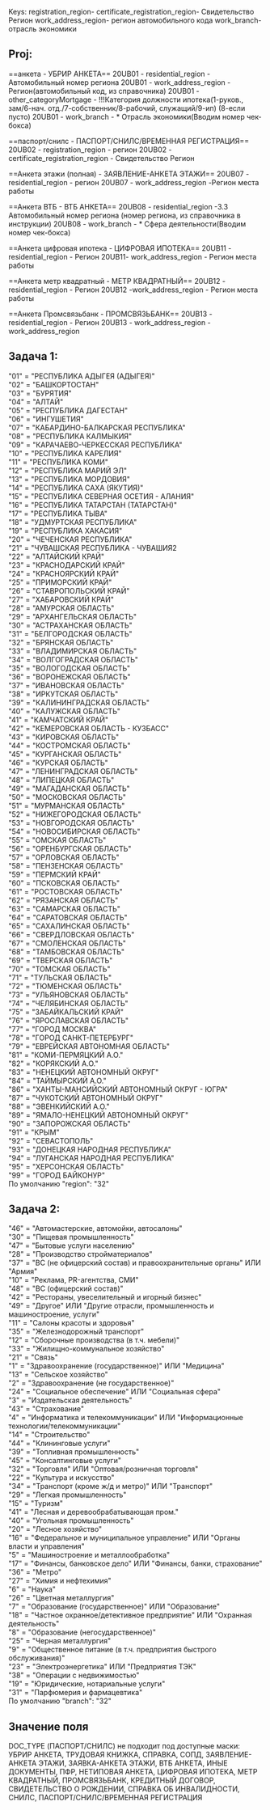 Keys: registration_region- certificate_registration_region- Свидетельство Регион work_address_region- регион автомобильного кода work_branch- отрасль экономики

## Proj: 
==анкета - УБРИР АНКЕТА== 
20UB01 - residential_region - Автомобильный номер региона 
20UB01 - work_address_region - Регион(автомобильный код, из справочника) 
20UB01 - other_categoryMortgage - !!!Категория должности ипотека(1-руков., зам/6-нач. отд./7-собственник/8-рабочий, служащий/9-ип) (8-если пусто) 
20UB01 - work_branch - * Отрасль экономики(Вводим номер чек-бокса)

==паспорт/снилс - ПАСПОРТ/СНИЛС/ВРЕМЕННАЯ РЕГИСТРАЦИЯ== 
20UB02 - registration_region - регион 
20UB02 - certificate_registration_region - Свидетельство Регион

==Анкета этажи (полная) - ЗАЯВЛЕНИЕ-АНКЕТА ЭТАЖИ== 
20UB07 - residential_region - регион 
20UB07 - work_address_region -Регион места работы

==Анкета ВТБ - ВТБ АНКЕТА== 
20UB08 - residential_region -3.3 Автомобильный номер региона (номер региона, из справочника в инструкции) 
20UB08 - work_branch - * Сфера деятельности(Вводим номер чек-бокса)

==Анкета цифровая ипотека - ЦИФРОВАЯ ИПОТЕКА== 
20UB11 - residential_region - Регион 
20UB11- work_address_region - Регион места работы

==Анкета метр квадратный - МЕТР КВАДРАТНЫЙ== 
20UB12 - residential_region - Регион 
20UB12 -work_address_region - Регион места работы

==Анкета Промсвязьбанк - ПРОМСВЯЗЬБАНК== 
20UB13 - residential_region - Регион 
20UB13 - work_address_region - work_address_region

## **Задача 1:**
"01" = "РЕСПУБЛИКА АДЫГЕЯ (АДЫГЕЯ)"  
"02" = "БАШКОРТОСТАН"  
"03" = "БУРЯТИЯ"  
"04" = "АЛТАЙ"  
"05" = "РЕСПУБЛИКА ДАГЕСТАН"  
"06" = "ИНГУШЕТИЯ"  
"07" = "КАБАРДИНО-БАЛКАРСКАЯ РЕСПУБЛИКА"  
"08" = "РЕСПУБЛИКА КАЛМЫКИЯ"  
"09" = "КАРАЧАЕВО-ЧЕРКЕССКАЯ РЕСПУБЛИКА"  
"10" = "РЕСПУБЛИКА КАРЕЛИЯ"  
"11" = "РЕСПУБЛИКА КОМИ"  
"12" = "РЕСПУБЛИКА МАРИЙ ЭЛ"  
"13" = "РЕСПУБЛИКА МОРДОВИЯ"  
"14" = "РЕСПУБЛИКА САХА (ЯКУТИЯ)"  
"15" = "РЕСПУБЛИКА СЕВЕРНАЯ ОСЕТИЯ - АЛАНИЯ"  
"16" = "РЕСПУБЛИКА ТАТАРСТАН (ТАТАРСТАН)"  
"17" = "РЕСПУБЛИКА ТЫВА"  
"18" = "УДМУРТСКАЯ РЕСПУБЛИКА"  
"19" = "РЕСПУБЛИКА ХАКАСИЯ"  
"20" = "ЧЕЧЕНСКАЯ РЕСПУБЛИКА"  
"21" = "ЧУВАШСКАЯ РЕСПУБЛИКА - ЧУВАШИЯ2  
"22" = "АЛТАЙСКИЙ КРАЙ"  
"23" = "КРАСНОДАРСКИЙ КРАЙ"  
"24" = "КРАСНОЯРСКИЙ КРАЙ"  
"25" = "ПРИМОРСКИЙ КРАЙ"  
"26" = "СТАВРОПОЛЬСКИЙ КРАЙ"  
"27" = "ХАБАРОВСКИЙ КРАЙ"  
"28" = "АМУРСКАЯ ОБЛАСТЬ"  
"29" = "АРХАНГЕЛЬСКАЯ ОБЛАСТЬ"  
"30" = "АСТРАХАНСКАЯ ОБЛАСТЬ"  
"31" = "БЕЛГОРОДСКАЯ ОБЛАСТЬ"  
"32" = "БРЯНСКАЯ ОБЛАСТЬ"  
"33" = "ВЛАДИМИРСКАЯ ОБЛАСТЬ"  
"34" = "ВОЛГОГРАДСКАЯ ОБЛАСТЬ"  
"35" = "ВОЛОГОДСКАЯ ОБЛАСТЬ"  
"36" = "ВОРОНЕЖСКАЯ ОБЛАСТЬ"  
"37" = "ИВАНОВСКАЯ ОБЛАСТЬ"  
"38" = "ИРКУТСКАЯ ОБЛАСТЬ"  
"39" = "КАЛИНИНГРАДСКАЯ ОБЛАСТЬ"  
"40" = "КАЛУЖСКАЯ ОБЛАСТЬ"  
"41" = "КАМЧАТСКИЙ КРАЙ"  
"42" = "КЕМЕРОВСКАЯ ОБЛАСТЬ - КУЗБАСС"  
"43" = "КИРОВСКАЯ ОБЛАСТЬ"  
"44" = "КОСТРОМСКАЯ ОБЛАСТЬ"  
"45" = "КУРГАНСКАЯ ОБЛАСТЬ"  
"46" = "КУРСКАЯ ОБЛАСТЬ"  
"47" = "ЛЕНИНГРАДСКАЯ ОБЛАСТЬ"  
"48" = "ЛИПЕЦКАЯ ОБЛАСТЬ"  
"49" = "МАГАДАНСКАЯ ОБЛАСТЬ"  
"50" = "МОСКОВСКАЯ ОБЛАСТЬ"  
"51" = "МУРМАНСКАЯ ОБЛАСТЬ"  
"52" = "НИЖЕГОРОДСКАЯ ОБЛАСТЬ"  
"53" = "НОВГОРОДСКАЯ ОБЛАСТЬ"  
"54" = "НОВОСИБИРСКАЯ ОБЛАСТЬ"  
"55" = "ОМСКАЯ ОБЛАСТЬ"  
"56" = "ОРЕНБУРГСКАЯ ОБЛАСТЬ"  
"57" = "ОРЛОВСКАЯ ОБЛАСТЬ"  
"58" = "ПЕНЗЕНСКАЯ ОБЛАСТЬ"  
"59" = "ПЕРМСКИЙ КРАЙ"  
"60" = "ПСКОВСКАЯ ОБЛАСТЬ"  
"61" = "РОСТОВСКАЯ ОБЛАСТЬ"  
"62" = "РЯЗАНСКАЯ ОБЛАСТЬ"  
"63" = "САМАРСКАЯ ОБЛАСТЬ"  
"64" = "САРАТОВСКАЯ ОБЛАСТЬ"  
"65" = "САХАЛИНСКАЯ ОБЛАСТЬ"  
"66" = "СВЕРДЛОВСКАЯ ОБЛАСТЬ"  
"67" = "СМОЛЕНСКАЯ ОБЛАСТЬ"  
"68" = "ТАМБОВСКАЯ ОБЛАСТЬ"  
"69" = "ТВЕРСКАЯ ОБЛАСТЬ"  
"70" = "ТОМСКАЯ ОБЛАСТЬ"  
"71" = "ТУЛЬСКАЯ ОБЛАСТЬ"  
"72" = "ТЮМЕНСКАЯ ОБЛАСТЬ"  
"73" = "УЛЬЯНОВСКАЯ ОБЛАСТЬ"  
"74" = "ЧЕЛЯБИНСКАЯ ОБЛАСТЬ"  
"75" = "ЗАБАЙКАЛЬСКИЙ КРАЙ"  
"76" = "ЯРОСЛАВСКАЯ ОБЛАСТЬ"  
"77" = "ГОРОД МОСКВА"  
"78" = "ГОРОД САНКТ-ПЕТЕРБУРГ"  
"79" = "ЕВРЕЙСКАЯ АВТОНОМНАЯ ОБЛАСТЬ"  
"81" = "КОМИ-ПЕРМЯЦКИЙ А.О."  
"82" = "КОРЯКСКИЙ А.О."  
"83" = "НЕНЕЦКИЙ АВТОНОМНЫЙ ОКРУГ"  
"84" = "ТАЙМЫРСКИЙ А.О."  
"86" = "ХАНТЫ-МАНСИЙСКИЙ АВТОНОМНЫЙ ОКРУГ - ЮГРА"  
"87" = "ЧУКОТСКИЙ АВТОНОМНЫЙ ОКРУГ"  
"88" = "ЭВЕНКИЙСКИЙ А.О."  
"89" = "ЯМАЛО-НЕНЕЦКИЙ АВТОНОМНЫЙ ОКРУГ"  
"90" = "ЗАПОРОЖСКАЯ ОБЛАСТЬ"  
"91" = "КРЫМ"  
"92" = "СЕВАСТОПОЛЬ"  
"93" = "ДОНЕЦКАЯ НАРОДНАЯ РЕСПУБЛИКА"  
"94" = "ЛУГАНСКАЯ НАРОДНАЯ РЕСПУБЛИКА"  
"95" = "ХЕРСОНСКАЯ ОБЛАСТЬ"  
"99" = "ГОРОД БАЙКОНУР"  
По умолчанию "region": "32"

## **Задача 2:** 
"46" = "Автомастерские, автомойки, автосалоны"  
"30" = "Пищевая промышленность"  
"47" = "Бытовые услуги населению"  
"28" = "Производство стройматериалов"  
"37" = "ВС (не офицерский состав) и правоохранительные органы" ИЛИ "Армия"  
"10" = "Реклама, PR-агентства, СМИ"  
"48" = "ВС (офицерский состав)"  
"42" = "Рестораны, увеселительный и игорный бизнес"  
"49" = "Другое" ИЛИ "Другие отрасли, промышленность и машиностроение, услуги"  
"11" = "Салоны красоты и здоровья"  
"35" = "Железнодорожный транспорт"  
"12" = "Сборочные производства (в т.ч. мебели)"  
"33" = "Жилищно-коммунальное хозяйство"  
"21" = "Связь"  
"1" = "Здравоохранение (государственное)" ИЛИ "Медицина"  
"13" = "Сельское хозяйство"  
"2" = "Здравоохранение (не государственное)"  
"24" = "Социальное обеспечение" ИЛИ "Социальная сфера"  
"3" = "Издательская деятельность"  
"43" = "Страхование"  
"4" = "Информатика и телекоммуникации" ИЛИ "Информационные технологии/телекоммуникации"  
"14" = "Строительство"  
"44" = "Клининговые услуги"  
"39" = "Топливная промышленность"  
"45" = "Консалтинговые услуги"  
"32" = "Торговля" ИЛИ "Оптовая/розничная торговля"  
"22" = "Культура и искусство"  
"34" = "Транспорт (кроме ж/д и метро)" ИЛИ "Транспорт"  
"29" = "Легкая промышленность"  
"15" = "Туризм"  
"41" = "Лесная и деревообрабатывающая пром."  
"40" = "Угольная промышленность"  
"20" = "Лесное хозяйство"  
"16" = "Федеральное и муниципальное управление" ИЛИ "Органы власти и управления"  
"5" = "Машиностроение и металлообработка"  
"17" = "Финансы, банковское дело" ИЛИ "Финансы, банки, страхование"  
"36" = "Метро"  
"27" = "Химия и нефтехимия"  
"6" = "Наука"  
"26" = "Цветная металлургия"  
"7" = "Образование (государственное)" ИЛИ "Образование"  
"18" = "Частное охранное/детективное предприятие" ИЛИ "Охранная деятельность"  
"8" = "Образование (негосударственное)"  
"25" = "Черная металлургия"  
"9" = "Общественное питание (в т.ч. предприятия быстрого обслуживания)"  
"23" = "Электроэнергетика" ИЛИ "Предприятия ТЭК"  
"38" = "Операции с недвижимостью"  
"19" = "Юридические, нотариальные услуги"  
"31" = "Парфюмерия и фармацевтика"  
По умолчанию "branch": "32"

## Значение поля
 DOC_TYPE (ПАСПОРТ/СНИЛС) не подходит под доступные маски: УБРИР АНКЕТА, ТРУДОВАЯ КНИЖКА, СПРАВКА, СОПД, ЗАЯВЛЕНИЕ-АНКЕТА ЭТАЖИ, ЗАЯВКА-АНКЕТА ЭТАЖИ, ВТБ АНКЕТА, ИНЫЕ ДОКУМЕНТЫ, ПФР, НЕТИПОВАЯ АНКЕТА, ЦИФРОВАЯ ИПОТЕКА, МЕТР КВАДРАТНЫЙ, ПРОМСВЯЗЬБАНК, КРЕДИТНЫЙ ДОГОВОР, СВИДЕТЕЛЬСТВО О РОЖДЕНИИ, СПРАВКА ОБ ИНВАЛИДНОСТИ, СНИЛС, ПАСПОРТ/СНИЛС/ВРЕМЕННАЯ РЕГИСТРАЦИЯ